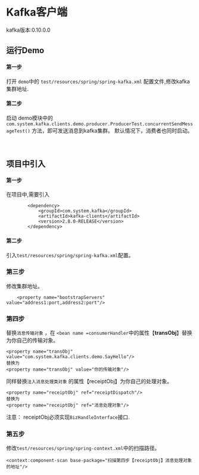 # Kafka客户端


kafka版本:0.10.0.0


## 运行Demo

#### 第一步
打开 `demo`中的 `test/resources/spring/spring-kafka.xml` 配置文件,修改kafka集群地址.

#### 第二步
启动 demo模块中的`com.system.kafka.clients.demo.producer.ProducerTest.concurrentSendMessageTest()` 方法，即可发送消息到kafka集群。
默认情况下，消费者也同时启动。
<br/><br/><br/>

## 项目中引入

#### 第一步
在项目中,需要引入

```
        <dependency>
            <groupId>com.system.kafka</groupId>
            <artifactId>kafka-clients</artifactId>
            <version>2.8.0-RELEASE</version>
        </dependency>
```
#### 第二步
引入`test/resources/spring/spring-kafka.xml`配置。

### 第三步
修改集群地址。

```
    <property name="bootstrapServers" value="address1:port,address2:port"/>
```


### 第四步
替换`消息传输对象` ，在 `<bean name =consumerHandler`中的属性【<b>transObj</b>】替换为你自己的传输对象。

```
<property name="transObj" value="com.system.kafka.clients.demo.SayHello"/>
替换为
<property name="transObj" value="你的传输对象"/>
```

同样替换`注入消息处理类对象` 的属性【receiptObj】为你自己的处理对象。

```
<property name="receiptObj" ref="receiptDispatch"/>
替换为
<property name="receiptObj" ref="消息处理对象"/>

```

注意： receiptObj必须实现`BizHandleInterface`接口.

### 第五步

修改`test/resources/spring/spring-context.xml`中的扫描路径。

```
<context:component-scan base-package="扫描第四步【receiptObj】消息处理对象的地址"/>

```